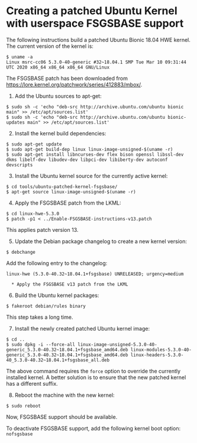 Creating a patched Ubuntu Kernel with userspace FSGSBASE support
================================================================

The following instructions build a patched Ubuntu Bionic 18.04 HWE kernel. The current version of the kernel is:
```
$ uname -a
Linux msrc-cc06 5.3.0-40-generic #32~18.04.1 SMP Tue Mar 10 09:31:44 UTC 2020 x86_64 x86_64 x86_64 GNU/Linux
```

The FSGSBASE patch has been downloaded from https://lore.kernel.org/patchwork/series/412883/mbox/.

1. Add the Ubuntu sources to apt-get: 
```
$ sudo sh -c 'echo "deb-src http://archive.ubuntu.com/ubuntu bionic main" >> /etc/apt/sources.list'
$ sudo sh -c 'echo "deb-src http://archive.ubuntu.com/ubuntu bionic-updates main" >> /etc/apt/sources.list'
```

2. Install the kernel build dependencies:
```
$ sudo apt-get update
$ sudo apt-get build-dep linux linux-image-unsigned-$(uname -r)
$ sudo apt-get install libncurses-dev flex bison openssl libssl-dev dkms libelf-dev libudev-dev libpci-dev libiberty-dev autoconf devscripts
```

3. Install the Ubuntu kernel source for the currently active kernel:
```
$ cd tools/ubuntu-patched-kernel-fsgsbase/
$ apt-get source linux-image-unsigned-$(uname -r)
```

4. Apply the FSGSBASE patch from the LKML:
```
$ cd linux-hwe-5.3.0
$ patch -p1 < ../Enable-FSGSBASE-instructions-v13.patch
```

This applies patch version 13.

5. Update the Debian package changelog to create a new kernel version:
```
$ debchange
```

Add the following entry to the changelog:
```
linux-hwe (5.3.0-40.32~18.04.1+fsgsbase) UNRELEASED; urgency=medium

  * Apply the FSGSBASE v13 patch from the LKML
```

6. Build the Ubuntu kernel packages:
```
$ fakeroot debian/rules binary
```

This step takes a long time.

7. Install the newly created patched Ubuntu kernel image:
```
$ cd ..
$ sudo dpkg -i --force-all linux-image-unsigned-5.3.0-40-generic_5.3.0-40.32~18.04.1+fsgsbase_amd64.deb linux-modules-5.3.0-40-generic_5.3.0-40.32~18.04.1+fsgsbase_amd64.deb linux-headers-5.3.0-40_5.3.0-40.32~18.04.1+fsgsbase_all.deb
```

The above command requires the `force` option to override the currently installed kernel. A better solution is to ensure that the new patched kernel has a different suffix.

8. Reboot the machine with the new kernel:
```
$ sudo reboot
```

Now, FSGSBASE support should be available.

To deactivate FSGSBASE support, add the following kernel boot option: `nofsgsbase`
